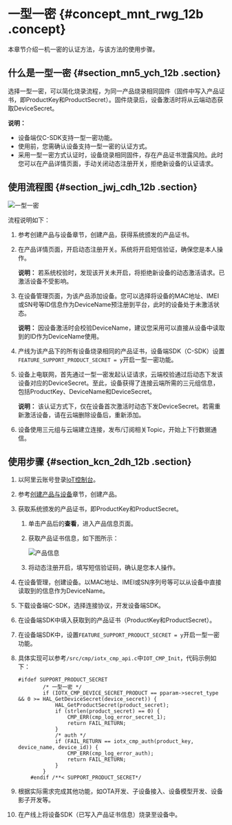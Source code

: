 # 一型一密 {#concept_mnt_rwg_12b .concept}

本章节介绍一机一密的认证方法，与该方法的使用步骤。

## 什么是一型一密 {#section_mn5_ych_12b .section}

选择一型一密，可以简化烧录流程，为同一产品烧录相同固件（固件中写入产品证书，即ProductKey和ProductSecret）。固件烧录后，设备激活时将从云端动态获取DeviceSecret。

**说明：** 

-   设备端仅C-SDK支持一型一密功能。
-   使用前，您需确认设备支持一型一密的认证方式。
-   采用一型一密方式认证时，设备烧录相同固件，存在产品证书泄露风险。此时您可以在产品详情页面，手动关闭动态注册开关，拒绝新设备的认证请求。

## 使用流程图 {#section_jwj_cdh_12b .section}

![](http://static-aliyun-doc.oss-cn-hangzhou.aliyuncs.com/assets/img/13001/2351_zh-CN.png "一型一密")

流程说明如下：

1.  参考创建产品与设备章节，创建产品，获得系统颁发的产品证书。
2.  在产品详情页面，开启动态注册开关。系统将开启短信验证，确保您是本人操作。

    **说明：** 若系统校验时，发现该开关未开启，将拒绝新设备的动态激活请求。已激活设备不受影响。

3.  在设备管理页面，为该产品添加设备。您可以选择将设备的MAC地址、IMEI或SN号等ID信息作为DeviceName预注册到平台，此时的设备处于未激活状态。

    **说明：** 因设备激活时会校验DeviceName，建议您采用可以直接从设备中读取到的ID作为DeviceName使用。

4.  产线为该产品下的所有设备烧录相同的产品证书，设备端SDK（C-SDK）设置`FEATURE_SUPPORT_PRODUCT_SECRET = y`开启一型一密功能。
5.  设备上电联网，首先通过一型一密发起认证请求，云端校验通过后动态下发该设备对应的DeviceSecret。至此，设备获得了连接云端所需的三元组信息，包括ProductKey、DeviceName和DeviceSecret。

    **说明：** 该认证方式下，仅在设备首次激活时动态下发DeviceSecret。若需重新激活设备，请在云端删除设备后，重新添加。

6.  设备使用三元组与云端建立连接，发布/订阅相关Topic，开始上下行数据通信。

## 使用步骤 {#section_kcn_2dh_12b .section}

1.  以阿里云账号登录[IoT控制台](http://iot.console.aliyun.com/)。
2.  参考[创建产品与设备](cn.zh-CN/用户指南/创建产品与设备.md#)章节，创建产品。
3.  获取系统颁发的产品证书，即ProductKey和ProductSecret。
    1.  单击产品后的**查看**，进入产品信息页面。
    2.  获取产品证书信息，如下图所示：

        ![](http://static-aliyun-doc.oss-cn-hangzhou.aliyuncs.com/assets/img/13341/2522_zh-CN.png "产品信息")

    3.  将动态注册开启，填写短信验证码，确认是您本人操作。
4.  在设备管理，创建设备。以MAC地址、IMEI或SN序列号等可以从设备中直接读取到的信息作为DeviceName。
5.  下载设备端C-SDK，选择连接协议，开发设备端SDK。
6.  在设备端SDK中填入获取到的产品证书（ProductKey和ProductSecret）。
7.  在设备端SDK中，设置`FEATURE_SUPPORT_PRODUCT_SECRET = y`开启一型一密功能。
8.  具体实现可以参考`/src/cmp/iotx_cmp_api.c`中`IOT_CMP_Init`，代码示例如下：

    ```
    #ifdef SUPPORT_PRODUCT_SECRET
            /* 一型一密 */
            if (IOTX_CMP_DEVICE_SECRET_PRODUCT == pparam->secret_type && 0 >= HAL_GetDeviceSecret(device_secret)) {
                HAL_GetProductSecret(product_secret);
                if (strlen(product_secret) == 0) {
                    CMP_ERR(cmp_log_error_secret_1);
                    return FAIL_RETURN;
                }
                /* auth */
                if (FAIL_RETURN == iotx_cmp_auth(product_key, device_name, device_id)) {
                    CMP_ERR(cmp_log_error_auth);
                    return FAIL_RETURN;
                }
            }
        #endif /**< SUPPORT_PRODUCT_SECRET*/
    ```

9.  根据实际需求完成其他功能，如OTA开发、子设备接入、设备模型开发、设备影子开发等。
10. 在产线上将设备SDK（已写入产品证书信息）烧录至设备中。

